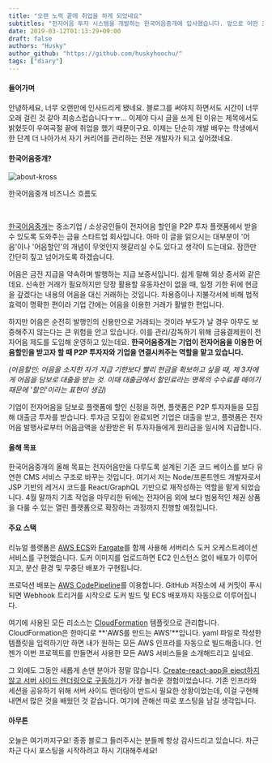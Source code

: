 ```yaml
---
title: "오랜 노력 끝에 취업을 하게 되었네요"
subtitles: "전자어음 투자 시스템을 개발하는 한국어음중개에 입사했습니다. 앞으로 어떤 프로젝트를 맡게 될지 간략히 설명하도록 하겠습니다"
date: 2019-03-12T01:13:29+09:00
draft: false
authors: "Husky"
author_github: "https://github.com/huskyhoochu/"
tags: ["diary"]
---
```


#### 들어가며

안녕하세요, 너무 오랜만에 인사드리게 됐네요. 블로그를 써야지 하면서도 시간이 너무 오래 걸린 것 같아 죄송스럽습니다ㅜㅠ... 이제야 다시 글을 쓰게 된 이유는 제목에서도 밝혔듯이 우여곡절 끝에 취업을 했기 때문이구요. 이제는 단순히 개발 배우는 학생에서 한 단계 더 나아가서 자기 커리어를 관리하는 전문 개발자가 되고 싶어졌네요.

#### 한국어음중개?

![about-kross](./about_kross.jpg)

<p class="caption">한국어음중개 비즈니스 흐름도</p>

<br />

<a href="https://90days.kr" target="_blank" rel="noopener noreferrer">한국어음중개</a>는 중소기업 / 소상공인들이 전자어음 할인을 P2P 투자 플랫폼에서 받을 수 있도록 도와주는 금융 스타트업 회사입니다. 아마 이 글을 읽으시는 대부분이 '어음'이나 '어음할인'의 개념이 무엇인지 헷갈리실 수도 있다고 생각이 드는데요. 잠깐만 간단히 짚고 넘어가도록 하겠습니다.

어음은 금전 지급을 약속하며 발행하는 지급 보증서입니다. 쉽게 말해 외상 증서와 같은데요. 신속한 거래가 필요하지만 당장 활용할 유동자산이 없을 때, 일정 기한 뒤에 현금을 갚겠다는 내용의 어음을 대신 거래하는 것입니다. 차용증이나 지불각서에 비해 법적 효력이 명확한 편이라 기업 간에는 어음을 이용한 거래가 활발한 편입니다.

하지만 어음은 순전히 발행인의 신용만으로 거래되는 것이라 부도가 날 경우 아무도 보증해주지 않는다는 큰 위험을 안고 있습니다. 이를 관리/감독하기 위해 금융결제원이 전자어음 제도를 도입해 운영하고 있는데요. **한국어음중개는 기업이 전자어음을 이용한 어음할인을 받고자 할 때 P2P 투자자와 기업을 연결시켜주는 역할을 맡고 있습니다.**

*(어음할인: 어음을 소지한 자가 지급 기한보다 빨리 현금을 확보하고 싶을 때, 제 3자에게 어음을 담보로 대출을 받는 것. 이때 대출금에서 할인료라는 명목의 수수료를 떼이기 때문에 '할인'이라는 표현이 생김)*

기업이 전자어음을 담보로 플랫폼에 할인 신정을 하면, 플랫폼은 P2P 투자자들을 모집해 대출금 투자를 받습니다. 투자금 모집이 완료되면 기업은 대출을 받고, 플랫폼은 전자어음 발행사로부터 어음금액을 상환받은 뒤 투자자들에게 원리금을 일시에 지급합니다.

#### 올해 목표

한국어음중개의 올해 목표는 전자어음만을 다루도록 설계된 기존 코드 베이스를 보다 유연한 CMS 서비스 구조로 바꾸는 것입니다. 여기서 저는 Node/프론트엔드 개발자로서 JSP 기반의 레거시 코드를 React/GraphQL 기반으로 재작성하는 역할을 맡게 되었습니다. 4월 말까지 기초 작업을 마무리한 뒤에는 전자어음 외에 보다 범용적인 채권 상품을 다룰 수 있는 열린 플랫폼으로 확장하는 과정까지 진행할 예정입니다.

#### 주요 스택

리뉴얼 플랫폼은 <a href="https://aws.amazon.com/ko/ecs/" target="_blank" rel="noopener noreferrer">AWS  ECS</a>와 <a href="https://aws.amazon.com/ko/fargate/" target="_blank" rel="noopener noreferrer">Fargate</a>를 함께 사용해 서버리스 도커 오케스트레이션 서비스를 구현했습니다. 도커 이미지를 업로드하면 EC2 인스턴스 없이 배포가 이루어지고, 분산 환경 및 무중단 배포가 구현됩니다.

프로덕션 배포는 <a href="https://aws.amazon.com/ko/codepipeline/" target="_blank" rel="noopener noreferrer">AWS CodePipeline</a>를 이용합니다. GitHub 저장소에 새 커밋이 푸시되면 Webhook 트리거를 시작으로 도커 빌드 및 ECS 배포까지 자동으로 이루어집니다. 

여기에 사용된 모든 리소스는 <a href="https://aws.amazon.com/ko/cloudformation/" target="_blank" rel="noopener noreferrer">CloudFormation</a> 템플릿으로 관리합니다. CloudFormation은 한마디로 **'AWS를 만드는 AWS'**입니다. yaml 파일로 작성한 템플릿을 입력하기만 하면 내가 원하는 모든 AWS 인프라를 자동으로 빌드해줍니다. 언젠가 이번 프로젝트를 만들면서 사용한 모든 AWS 서비스들을 소개해드리고 싶네요.

그 외에도 그동안 새롭게 손댄 분야가 정말 많습니다. <a href="http://medium.com/bucharestjs/upgrading-a-create-react-app-project-to-a-ssr-code-splitting-setup-9da57df2040a" target="_blank" rel="noopener noreferrer">Create-react-app을 eject하지 않고 서버 사이드 렌더링으로 구동하기</a>가 가장 놀라운 경험이었습니다. 기존 인프라와 세션을 공유하기 위해 서버 사이드 렌더링이 반드시 필요한 상황이었는데, 이걸 구현해내면서 많은 것을 배웠던 것 같습니다. 여기에 관해선 따로 포스팅을 남길 생각입니다.

#### 아무튼

오늘은 여기까지구요! 종종 블로그 들러주시는 분들께 항상 감사드리고 있습니다. 차근차근 다시 포스팅을 시작하려고 하시 기대해주세요!
